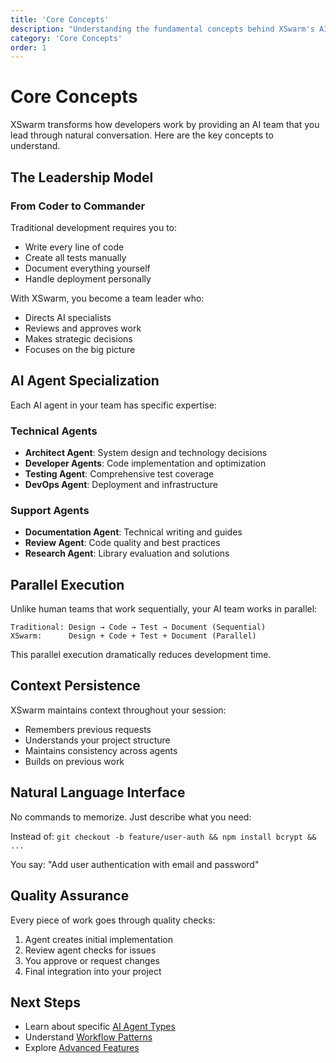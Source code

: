 ```yaml
---
title: 'Core Concepts'
description: "Understanding the fundamental concepts behind XSwarm's AI team leadership model"
category: 'Core Concepts'
order: 1
---
```


# Core Concepts

XSwarm transforms how developers work by providing an AI team that you lead through natural conversation. Here are the key concepts to understand.

## The Leadership Model

### From Coder to Commander

Traditional development requires you to:

- Write every line of code
- Create all tests manually
- Document everything yourself
- Handle deployment personally

With XSwarm, you become a team leader who:

- Directs AI specialists
- Reviews and approves work
- Makes strategic decisions
- Focuses on the big picture

## AI Agent Specialization

Each AI agent in your team has specific expertise:

### Technical Agents

- **Architect Agent**: System design and technology decisions
- **Developer Agents**: Code implementation and optimization
- **Testing Agent**: Comprehensive test coverage
- **DevOps Agent**: Deployment and infrastructure

### Support Agents

- **Documentation Agent**: Technical writing and guides
- **Review Agent**: Code quality and best practices
- **Research Agent**: Library evaluation and solutions

## Parallel Execution

Unlike human teams that work sequentially, your AI team works in parallel:

```
Traditional: Design → Code → Test → Document (Sequential)
XSwarm:      Design + Code + Test + Document (Parallel)
```

This parallel execution dramatically reduces development time.

## Context Persistence

XSwarm maintains context throughout your session:

- Remembers previous requests
- Understands your project structure
- Maintains consistency across agents
- Builds on previous work

## Natural Language Interface

No commands to memorize. Just describe what you need:

Instead of: `git checkout -b feature/user-auth && npm install bcrypt && ...`

You say: "Add user authentication with email and password"

## Quality Assurance

Every piece of work goes through quality checks:

1. Agent creates initial implementation
2. Review agent checks for issues
3. You approve or request changes
4. Final integration into your project

## Next Steps

- Learn about specific [AI Agent Types](/docs/ai-agents)
- Understand [Workflow Patterns](/docs/workflow-patterns)
- Explore [Advanced Features](/docs/advanced-features)
